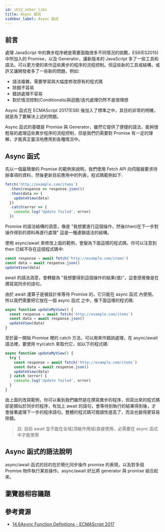 ```yaml
---
id: ch12_other_libs
title: Async 函式
sidebar_label: Async 函式
---
```


## 前言

處理 JavaScript 中的異步程序總是需要面臨很多不同情況的挑戰，ES6(ES2015)中所加入的 Promise，以及 Generator，讓新版本的 JavaScript 多了一些工具和語法，可以更方便的來作這些異步的程序的流程控制。但這些新的工具或結構，或許又讓開發者多了一些新的問題，例如:

- 語法複雜，需要學習與大幅度修改原有的程式碼
- 除錯不容易
- 錯誤處理不容易
- 對於情況控制(Conditionals)與迴圈/迭代處理仍然不是很理想

Async 函式在 ECMAScript 2017(ES8) 後加入了標準之中，其目的非常的明確，就是為了要解決上述的問題。

Async 函式的基礎是 Promise 與 Generator，雖然它提供了便捷的語法，能夠很輕易的處理這些異步程序的流程控制，但是我們仍需要對 Promise 有一定的理解，才能真正靈活地應用到各種情況中。

## Async 函式

先以一個最簡單的 Promise 的範例來說明，我們使用 Fetch API 向伺服器要求待辦事項的資料，然後更新目前應用中的列表，程式碼範例如下:

```js
fetch('http://example.com/items')
  .then(response => response.json())
  .then(data => {
    updateView(data)
  })
  .catch(error => {
    console.log('Update failed', error)
  })
```

Promise 的語法結構的涵意，像是 "我想要進行這個操作，然後(then)在下一步對操作得到的資料再進行處理" 這是一種連鎖語法的結構。

使用 async/await 來修改上面的範例，會變為下面這樣的程式碼，你可以注意到 then 已經不存在這個程式碼中:

```js
const response = await fetch('http://example.com/items')
const data = await response.json()
updateView(data)
```

await 的語法涵意，會轉變為 "我想要得到這個操作的結果(值)"，這會感覺像是在撰寫寫同步的語句。

由於 await 運算子是被設計來等待 Promise 的，它只能在 async 函式 內使用。所以我們需要把它放在一個 async 函式 之中，像下面這樣的程式碼:

```js
async function updateMyView() {
  const response = await fetch('http://example.com/items')
  const data = await response.json()
  updateView(data)
}
```

至於最一開始 Promise 裡的 catch 方法，可以用來作錯誤處理，在 async/await 語法裡，要使用 try/catch 來取代它，如以下的程式碼:

```js
async function updateMyView() {
  try {
    const response = await fetch('http://example.com/items')
    const data = await response.json()
    updateView(data)
  } catch (error) {
    console.log('Update failed', error)
  }
}
```

由上面的改寫範例，你可以看到我們雖然是在撰寫異步的程序，但寫出來的程式碼卻是類似於同步的程序，有加上 await 的語句，會等待到執行的結果得到後，才會接著處理下一步的程序語句。整體的程式碼可閱讀性提高了，而且也變得更容易除錯。

> 註: 目前 await 並不能在全域(頂級作用域)直接使用，必需要在 async 函式中才能使用

## Async 函式的語法說明

async/await 函式的目的在於簡化同步操作 promise 的表現，以及對多個 Promise 物件執行某些操作。async/await 好比將 generator 與 promise 組合起來。

## 瀏覽器相容議題

## 參考資源

- [14.6Async Function Definitions - ECMAScript 2017](https://www.ecma-international.org/ecma-262/8.0/#sec-async-function-definitions)
